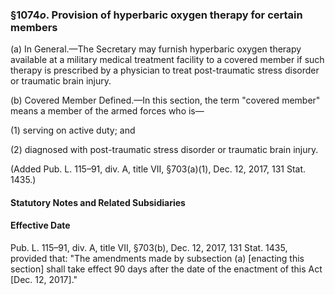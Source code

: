 ### §1074*o*. Provision of hyperbaric oxygen therapy for certain members ###

(a) In General.—The Secretary may furnish hyperbaric oxygen therapy available at a military medical treatment facility to a covered member if such therapy is prescribed by a physician to treat post-traumatic stress disorder or traumatic brain injury.

(b) Covered Member Defined.—In this section, the term "covered member" means a member of the armed forces who is—

(1) serving on active duty; and

(2) diagnosed with post-traumatic stress disorder or traumatic brain injury.

(Added Pub. L. 115–91, div. A, title VII, §703(a)(1), Dec. 12, 2017, 131 Stat. 1435.)

#### **Statutory Notes and Related Subsidiaries** ####

#### Effective Date ####

Pub. L. 115–91, div. A, title VII, §703(b), Dec. 12, 2017, 131 Stat. 1435, provided that: "The amendments made by subsection (a) [enacting this section] shall take effect 90 days after the date of the enactment of this Act [Dec. 12, 2017]."
